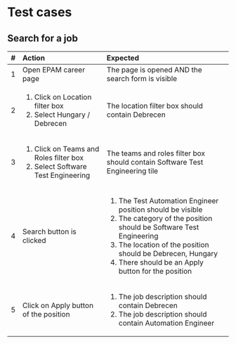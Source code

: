 # Test cases

## Search for a job

| # | Action | Expected |
|--:|:-------|:---------|
| 1 | Open EPAM career page | The page is opened AND the search form is visible |
| 2 | <ol><li>Click on Location filter box</li><li>Select Hungary / Debrecen</li></ol> | The location filter box should contain Debrecen | 
| 3 | <ol><li>Click on Teams and Roles filter box</li><li>Select Software Test Engineering</li></ol> | The teams and roles filter box should contain Software Test Engineering tile |
| 4 | Search button is clicked | <ol><li>The Test Automation Engineer position should be visible</li><li>The category of the position should be Software Test Engineering</li><li>The location of the position should be Debrecen, Hungary</li><li>There should be an Apply button for the position</li></ol> |
| 5 | Click on Apply button of the position | <ol><li>The job description should contain Debrecen</li><li>The job description should contain Automation Engineer</li></ol> |